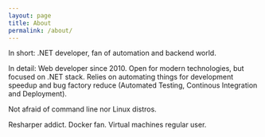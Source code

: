 ```yaml
---
layout: page
title: About
permalink: /about/
---
```


In short:
.NET developer, fan of automation and backend world.

In detail:
Web developer since 2010. Open for modern technologies, but focused on .NET stack.
Relies on automating things for development speedup and bug factory reduce (Automated Testing, Continous Integration and Deployment).

Not afraid of command line nor Linux distros.

Resharper addict. Docker fan. Virtual machines regular user.
